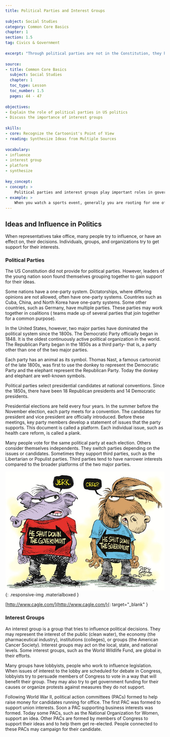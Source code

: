 ```yaml
---
title: Political Parties and Interest Groups

subject: Social Studies
category: Common Core Basics
chapter: 1
section: 1.5
tag: Civics & Government

excerpt: "Through political parties are not in the Constitution, they have dominated politics since the 1800s. Interest groups try to influence political decisions, working to promote their ideas at all levels of government."

source:
- title: Common Core Basics
  subject: Social Studies
  chapter: 1
  toc_type: Lesson
  toc_number: 1.5
  pages: 44 - 47

objectives:
- Explain the role of political parties in US politics
- Discuss the importance of interest groups

skills:
- core: Recognize the Cartoonist's Point of View
- reading: Synthesize Ideas from Multiple Sources

vocabulary:
- influence
- interest group
- platform
- synthesize

key_concept:
- concept: >
    Political parties and interest groups play important roles in government at all levels.
- example: >
    When you watch a sports event, generally you are rooting for one of the teams. You have a point of view, and it influences the way you evaluate the referee, the other team, and even the band and the cheerleaders.<br /><br />Political parties and interest groups also have points of view in favor of ideas and policies or against them. Politicians generally identify themselves with one party. Interest groups can advocate, or promote, one particular issue, or they can support an industry or a specific group of people.
---
```

## Ideas and Influence in Politics

When representatives take office, many people try to influence, or have an effect on, their decisions. Individuals, groups, and organizations try to get support for their interests.

### Political Parties

The US Constitution did not provide for political parties. However, leaders of the young nation soon found themselves grouping together to gain support for their ideas.

Some nations have a one-party system. Dictatorships, where differing opinions are not allowed, often have one-party systems. Countries such as Cuba, China, and North Korea have one-party systems. Some other countries, such as Germany, have multiple parties. These parties may work together in coalitions ( teams made up of several parties that join together for a common purpose).

In the United States, however, two major parties have dominated the political system since the 1800s. The Democratic Party officially began in  1848. It is the oldest continuously active political organization in the world. The Republican Party began in the 1850s as a third party- that is, a party other than one of the two major parties.

Each party has an animal as its symbol. Thomas Nast, a famous cartoonist of the late 1800s, was first to use the donkey to represent the Democratic Party and the elephant represent the Republican Party. Today the donkey and elephant are well-known symbols.

Political parties  select presidential candidates at national conventions. Since the 1850s, there have been 18 Republican presidents and 14 Democratic presidents.

Presidential elections are held every four years. In the summer before the November election, each party meets for a convention. The candidates for president and vice president are officially introduced. Before these meetings, key party members develop a statement of issues that the party supports. This document is called a platform. Each individual issue, such as health care reform, is called a plank.

Many people vote for the same political party at each election. Others consider themselves independents. They switch parties depending on the issues or candidates. Sometimes they support third parties, such as the Libertarian or Populist parties. Third parties tend to have narrower interests compared to the broader platforms of the two major parties.

![Political Cartoon](img/cagle.com.jpg){: .responsive-img .materialboxed }

[http://www.cagle.com/](http://www.cagle.com/){: target="_blank" }

### Interest Groups

An interest group is a group that tries to influence political decisions. They may represent the interest of the public (clean water), the economy (the pharmaceutical industry), institutions (colleges), or groups (the American Cancer Society). Interest groups may act on the local, state, and national levels. Some interest groups, such as the World Wildlife Fund, are global in their efforts.

Many groups have lobbyists, people who work to influence legislation. When issues of interest to the lobby are scheduled for debate in Congress, lobbyists try to persuade members of Congress to vote in a way that will benefit their group. They may also try to get government funding for their causes or organize protests against measures they do not support.

Following World War II, political action committees (PACs) formed to help raise money for candidates running for office. The first PAC was formed to support union interests. Soon a PAC supporting business interests was formed. Today some PACs, such as the National Organization for Women, support an idea. Other PACs are formed by members of Congress to support their ideas and to help them get re-elected. People connected to these PACs may campaign for their candidate.